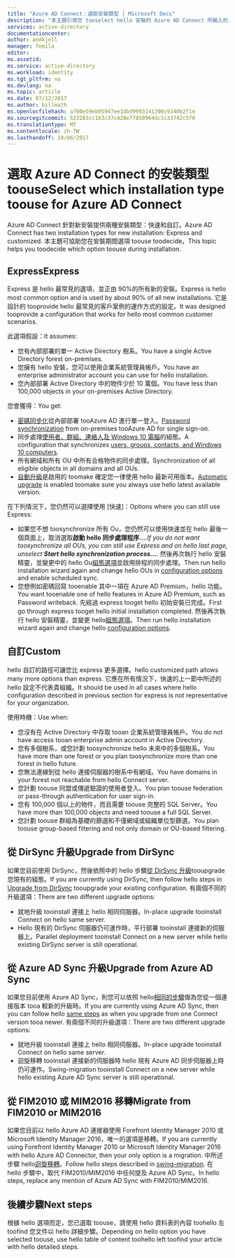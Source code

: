 ```yaml
---
title: "Azure AD Connect：選取安裝類型 | Microsoft Docs"
description: "本主題引導您 tooselect hello 安裝的 Azure AD Connect 所輸入的 toouse"
services: active-directory
documentationcenter: 
author: andkjell
manager: femila
editor: 
ms.assetid: 
ms.service: active-directory
ms.workload: identity
ms.tgt_pltfrm: na
ms.devlang: na
ms.topic: article
ms.date: 07/12/2017
ms.author: billmath
ms.openlocfilehash: a700e59eb05947ee1dbd9993141200c9340b2f1e
ms.sourcegitcommit: 523283cc1b3c37c428e77850964dc1c33742c5f0
ms.translationtype: MT
ms.contentlocale: zh-TW
ms.lasthandoff: 10/06/2017
---
```

# <a name="select-which-installation-type-toouse-for-azure-ad-connect"></a><span data-ttu-id="d83ee-103">選取 Azure AD Connect 的安裝類型 toouse</span><span class="sxs-lookup"><span data-stu-id="d83ee-103">Select which installation type toouse for Azure AD Connect</span></span>
<span data-ttu-id="d83ee-104">Azure AD Connect 針對新安裝提供兩種安裝類型：快速和自訂。</span><span class="sxs-lookup"><span data-stu-id="d83ee-104">Azure AD Connect has two installation types for new installation: Express and customized.</span></span> <span data-ttu-id="d83ee-105">本主題可協助您在安裝期間選項 toouse toodecide。</span><span class="sxs-lookup"><span data-stu-id="d83ee-105">This topic helps you toodecide which option toouse during installation.</span></span>

## <a name="express"></a><span data-ttu-id="d83ee-106">Express</span><span class="sxs-lookup"><span data-stu-id="d83ee-106">Express</span></span>
<span data-ttu-id="d83ee-107">Express 是 hello 最常見的選項，並正由 90%的所有新的安裝。</span><span class="sxs-lookup"><span data-stu-id="d83ee-107">Express is hello most common option and is used by about 90% of all new installations.</span></span> <span data-ttu-id="d83ee-108">它是設計的 tooprovide hello 最常見的客戶案例的運作方式的設定。</span><span class="sxs-lookup"><span data-stu-id="d83ee-108">It was designed tooprovide a configuration that works for hello most common customer scenarios.</span></span>

<span data-ttu-id="d83ee-109">此選項假設：</span><span class="sxs-lookup"><span data-stu-id="d83ee-109">It assumes:</span></span>

- <span data-ttu-id="d83ee-110">您有內部部署的單一 Active Directory 樹系。</span><span class="sxs-lookup"><span data-stu-id="d83ee-110">You have a single Active Directory forest on-premises.</span></span>
- <span data-ttu-id="d83ee-111">您擁有 hello 安裝，您可以使用企業系統管理員帳戶。</span><span class="sxs-lookup"><span data-stu-id="d83ee-111">You have an enterprise administrator account you can use for hello installation.</span></span>
- <span data-ttu-id="d83ee-112">您內部部署 Active Directory 中的物件少於 10 萬個。</span><span class="sxs-lookup"><span data-stu-id="d83ee-112">You have less than 100,000 objects in your on-premises Active Directory.</span></span>

<span data-ttu-id="d83ee-113">您會獲得：</span><span class="sxs-lookup"><span data-stu-id="d83ee-113">You get:</span></span>

- <span data-ttu-id="d83ee-114">[密碼同步化](active-directory-aadconnectsync-implement-password-synchronization.md)從內部部署 tooAzure AD 進行單一登入。</span><span class="sxs-lookup"><span data-stu-id="d83ee-114">[Password synchronization](active-directory-aadconnectsync-implement-password-synchronization.md) from on-premises tooAzure AD for single sign-on.</span></span>
- <span data-ttu-id="d83ee-115">同步處理[使用者、群組、連絡人及 Windows 10 電腦](active-directory-aadconnectsync-understanding-default-configuration.md)的組態。</span><span class="sxs-lookup"><span data-stu-id="d83ee-115">A configuration that synchronizes [users, groups, contacts, and Windows 10 computers](active-directory-aadconnectsync-understanding-default-configuration.md).</span></span>
- <span data-ttu-id="d83ee-116">所有網域和所有 OU 中所有合格物件的同步處理。</span><span class="sxs-lookup"><span data-stu-id="d83ee-116">Synchronization of all eligible objects in all domains and all OUs.</span></span>
- <span data-ttu-id="d83ee-117">[自動升級](active-directory-aadconnect-feature-automatic-upgrade.md)是啟用的 toomake 確定您一律使用 hello 最新可用版本。</span><span class="sxs-lookup"><span data-stu-id="d83ee-117">[Automatic upgrade](active-directory-aadconnect-feature-automatic-upgrade.md) is enabled toomake sure you always use hello latest available version.</span></span>

<span data-ttu-id="d83ee-118">在下列情況下，您仍然可以選擇使用 [快速]：</span><span class="sxs-lookup"><span data-stu-id="d83ee-118">Options where you can still use Express:</span></span>

- <span data-ttu-id="d83ee-119">如果您不想 toosynchronize 所有 Ou，您仍然可以使用快速並在 hello 最後一個頁面上，取消選取**啟動 hello 同步處理程序...***.</span><span class="sxs-lookup"><span data-stu-id="d83ee-119">If you do not want toosynchronize all OUs, you can still use Express and on hello last page, unselect **Start hello synchronization process...***.</span></span> <span data-ttu-id="d83ee-120">然後再次執行 hello 安裝精靈，並變更中的 hello Ou[組態選項](active-directory-aadconnectsync-installation-wizard.md#customize-synchronization-options)並啟用排程的同步處理。</span><span class="sxs-lookup"><span data-stu-id="d83ee-120">Then run hello installation wizard again and change hello OUs in [configuration options](active-directory-aadconnectsync-installation-wizard.md#customize-synchronization-options) and enable scheduled sync.</span></span>
- <span data-ttu-id="d83ee-121">您想例如密碼回寫 tooenable 其中一項在 Azure AD Premium，hello 功能。</span><span class="sxs-lookup"><span data-stu-id="d83ee-121">You want tooenable one of hello features in Azure AD Premium, such as Password writeback.</span></span> <span data-ttu-id="d83ee-122">先經過 express tooget hello 初始安裝已完成。</span><span class="sxs-lookup"><span data-stu-id="d83ee-122">First go through express tooget hello initial installation completed.</span></span> <span data-ttu-id="d83ee-123">然後再次執行 hello 安裝精靈，並變更 hello[組態選項](active-directory-aadconnectsync-installation-wizard.md#customize-synchronization-options)。</span><span class="sxs-lookup"><span data-stu-id="d83ee-123">Then run hello installation wizard again and change hello [configuration options](active-directory-aadconnectsync-installation-wizard.md#customize-synchronization-options).</span></span>

## <a name="custom"></a><span data-ttu-id="d83ee-124">自訂</span><span class="sxs-lookup"><span data-stu-id="d83ee-124">Custom</span></span>
<span data-ttu-id="d83ee-125">hello 自訂的路徑可讓您比 express 更多選擇。</span><span class="sxs-lookup"><span data-stu-id="d83ee-125">hello customized path allows many more options than express.</span></span> <span data-ttu-id="d83ee-126">它應在所有情況下，快速的上一節中所述的 hello 設定不代表貴組織。</span><span class="sxs-lookup"><span data-stu-id="d83ee-126">It should be used in all cases where hello configuration described in previous section for express is not representative for your organization.</span></span>

<span data-ttu-id="d83ee-127">使用時機：</span><span class="sxs-lookup"><span data-stu-id="d83ee-127">Use when:</span></span>

- <span data-ttu-id="d83ee-128">您沒有在 Active Directory 中存取 tooan 企業系統管理員帳戶。</span><span class="sxs-lookup"><span data-stu-id="d83ee-128">You do not have access tooan enterprise admin account in Active Directory.</span></span>
- <span data-ttu-id="d83ee-129">您有多個樹系，或您計劃 toosynchronize hello 未來中的多個樹系。</span><span class="sxs-lookup"><span data-stu-id="d83ee-129">You have more than one forest or you plan toosynchronize more than one forest in hello future.</span></span>
- <span data-ttu-id="d83ee-130">您無法連線到從 hello 連接伺服器的樹系中有網域。</span><span class="sxs-lookup"><span data-stu-id="d83ee-130">You have domains in your forest not reachable from hello Connect server.</span></span>
- <span data-ttu-id="d83ee-131">您計劃 toouse 同盟或傳遞驗證的使用者登入。</span><span class="sxs-lookup"><span data-stu-id="d83ee-131">You plan toouse federation or pass-through authentication for user sign-in.</span></span>
- <span data-ttu-id="d83ee-132">您有 100,000 個以上的物件，而且需要 toouse 完整的 SQL Server。</span><span class="sxs-lookup"><span data-stu-id="d83ee-132">You have more than 100,000 objects and need toouse a full SQL Server.</span></span>
- <span data-ttu-id="d83ee-133">您計劃 toouse 群組為基礎的篩選和不僅網域或組織單位型篩選。</span><span class="sxs-lookup"><span data-stu-id="d83ee-133">You plan toouse group-based filtering and not only domain or OU-based filtering.</span></span>

## <a name="upgrade-from-dirsync"></a><span data-ttu-id="d83ee-134">從 DirSync 升級</span><span class="sxs-lookup"><span data-stu-id="d83ee-134">Upgrade from DirSync</span></span>
<span data-ttu-id="d83ee-135">如果您目前使用 DirSync，然後依照中的 hello 步驟[從 DirSync 升級](active-directory-aadconnect-dirsync-upgrade-get-started.md)tooupgrade 您現有的組態。</span><span class="sxs-lookup"><span data-stu-id="d83ee-135">If you are currently using DirSync, then follow hello steps in [Upgrade from DirSync](active-directory-aadconnect-dirsync-upgrade-get-started.md) tooupgrade your existing configuration.</span></span> <span data-ttu-id="d83ee-136">有兩個不同的升級選項：</span><span class="sxs-lookup"><span data-stu-id="d83ee-136">There are two different upgrade options:</span></span>

- <span data-ttu-id="d83ee-137">就地升級 tooinstall 連接上 hello 相同伺服器。</span><span class="sxs-lookup"><span data-stu-id="d83ee-137">In-place upgrade tooinstall Connect on hello same server.</span></span>
- <span data-ttu-id="d83ee-138">Hello 現有的 DirSync 伺服器仍可運作時，平行部署 tooinstall 連接新的伺服器上。</span><span class="sxs-lookup"><span data-stu-id="d83ee-138">Parallel deployment tooinstall Connect on a new server while hello existing DirSync server is still operational.</span></span>

## <a name="upgrade-from-azure-ad-sync"></a><span data-ttu-id="d83ee-139">從 Azure AD Sync 升級</span><span class="sxs-lookup"><span data-stu-id="d83ee-139">Upgrade from Azure AD Sync</span></span>
<span data-ttu-id="d83ee-140">如果您目前使用 Azure AD Sync，則您可以依照 hello[相同的步驟](active-directory-aadconnect-upgrade-previous-version.md)做為您從一個連接版本 tooa 較新的升級時。</span><span class="sxs-lookup"><span data-stu-id="d83ee-140">If you are currently using Azure AD Sync, then you can follow hello [same steps](active-directory-aadconnect-upgrade-previous-version.md) as when you upgrade from one Connect version tooa newer.</span></span> <span data-ttu-id="d83ee-141">有兩個不同的升級選項：</span><span class="sxs-lookup"><span data-stu-id="d83ee-141">There are two different upgrade options:</span></span>

- <span data-ttu-id="d83ee-142">就地升級 tooinstall 連接上 hello 相同伺服器。</span><span class="sxs-lookup"><span data-stu-id="d83ee-142">In-place upgrade tooinstall Connect on hello same server.</span></span>
- <span data-ttu-id="d83ee-143">迴旋移轉 tooinstall 連接新的伺服器時 hello 現有 Azure AD 同步伺服器上時仍可運作。</span><span class="sxs-lookup"><span data-stu-id="d83ee-143">Swing-migration tooinstall Connect on a new server while hello existing Azure AD Sync server is still operational.</span></span>

## <a name="migrate-from-fim2010-or-mim2016"></a><span data-ttu-id="d83ee-144">從 FIM2010 或 MIM2016 移轉</span><span class="sxs-lookup"><span data-stu-id="d83ee-144">Migrate from FIM2010 or MIM2016</span></span>
<span data-ttu-id="d83ee-145">如果您目前以 hello Azure AD 連接器使用 Forefront Identity Manager 2010 或 Microsoft Identity Manager 2016，唯一的選項是移轉。</span><span class="sxs-lookup"><span data-stu-id="d83ee-145">If you are currently using Forefront Identity Manager 2010 or Microsoft Identity Manager 2016 with hello Azure AD Connector, then your only option is a migration.</span></span> <span data-ttu-id="d83ee-146">中所述步驟 hello[迴旋移轉](active-directory-aadconnect-upgrade-previous-version.md#swing-migration)。</span><span class="sxs-lookup"><span data-stu-id="d83ee-146">Follow hello steps described in [swing-migration](active-directory-aadconnect-upgrade-previous-version.md#swing-migration).</span></span> <span data-ttu-id="d83ee-147">在 hello 步驟中，取代 FIM2010/MIM2016 中任何提及 Azure AD Sync。</span><span class="sxs-lookup"><span data-stu-id="d83ee-147">In hello steps, replace any mention of Azure AD Sync with FIM2010/MIM2016.</span></span>

## <a name="next-steps"></a><span data-ttu-id="d83ee-148">後續步驟</span><span class="sxs-lookup"><span data-stu-id="d83ee-148">Next steps</span></span>
<span data-ttu-id="d83ee-149">根據 hello 選項而定，您已選取 toouse，請使用 hello 資料表的內容 toohello 左 toofind 您文件以 hello 詳細步驟。</span><span class="sxs-lookup"><span data-stu-id="d83ee-149">Depending on hello option you have selected toouse, use hello table of content toohello left toofind your article with hello detailed steps.</span></span>
